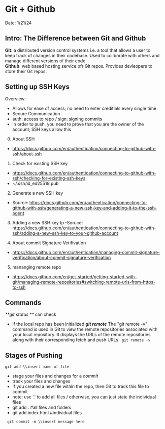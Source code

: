 # Git + Github
Date:  1/21/24 

## Intro: The Difference between Git and Github
**Git**: a distributed version control systems i.e. a tool that allows a user to keep track of changes in their codebase. Used to collborate with others and manage different versions of their code <br>
**Github**: web based hosting service ofr Git repos. Provides devleopers to store their Git repos. 

## Setting up SSH Keys 
Overview: 
- Allows for ease of access; no need to enter creditials every single time
- Secure Communication
- auth: access to repo / sign: signing commits
- in order to push, you need to prove that you are the owner of the account; SSH keys allow this 
  
0. About SSH
  - https://docs.github.com/en/authentication/connecting-to-github-with-ssh/about-ssh 

1. Check for existing SSH key
- https://docs.github.com/en/authentication/connecting-to-github-with-ssh/checking-for-existing-ssh-keys
- ~/.ssh/id_ed25519.pub 

2. Generate a new SSH key
  - Source: https://docs.github.com/en/authentication/connecting-to-github-with-ssh/generating-a-new-ssh-key-and-adding-it-to-the-ssh-agent

3. Adding a new SSH key tp 
  -Soruce: https://docs.github.com/en/authentication/connecting-to-github-with-ssh/adding-a-new-ssh-key-to-your-github-account

4. About commit Signature Verifivation
- https://docs.github.com/en/authentication/managing-commit-signature-verification/about-commit-signature-verification

5. mananging remote repo
- https://docs.github.com/en/get-started/getting-started-with-git/managing-remote-repositories#switching-remote-urls-from-https-to-ssh 


## Commands 
_**git status **_
can check
- if the local repo has been initialized 
_**git remote**_
The "git remote -v" command is used in Git to view the remote repositories associated with your local repository. It displays the URLs of the remote repositories along with their corresponding fetch and push URLs
``` git remote -v``` 

## Stages of Pushing 

``` git add \\insert name of file ```
- stage your files and changes for a _commit_
- track your files and changes
- If you created a new file within the repo, then Git to track this file to commit
-	note: use '.'  to add all files / otherwise, you can just state the individual files
  - git add . #all files and folders
  -  git add index.html #individual files

``` git commit -m \\insert message here```
